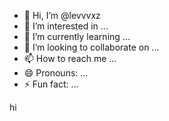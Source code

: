 - 👋 Hi, I’m @levvvxz
- 👀 I’m interested in ...
- 🌱 I’m currently learning ...
- 💞️ I’m looking to collaborate on ...
- 📫 How to reach me ...
- 😄 Pronouns: ...
- ⚡ Fun fact: ...

<!---
levvvxz/levvvxz is a ✨ special ✨ repository because its `README.md` (this file) appears on your GitHub profile.
You can click the Preview link to take a look at your changes.
--->hi
